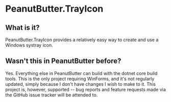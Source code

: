# PeanutButter.TrayIcon

## What is it?
PeanutButter.TrayIcon provides a relatively easy way to create and use a Windows systray icon.

## Wasn't this in PeanutButter before?
Yes. Everything else in PeanutButter can build with the dotnet core build tools. This is the
only project requiring WinForms, and it's not regularly updated, simply because I don't have
changes I wish to make to it. This project is, however, supported -- bug reports and feature
requests made via the GitHub issue tracker will be attended to.
